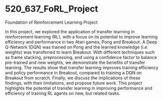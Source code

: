 # 520_637_FoRL_Project
Foundation of Reinforcement Learning Project


In this project, we explored the application of transfer learning in reinforcement learning (RL), with a focus on its potential to improve learning efficiency and performance in two Atari games, Pong and Breakout. A Deep Q-Network (DQN) was trained on Pong and the learned knowledge (i.e. weights) was transferred to learn Breakout. With different techniques such as frame stacking, preprocessing, and using a confidence factor to balance pre-trained and new weights, we demonstrate the benefits of transfer learning. The results show that transfer learning improves training efficiency and policy performance in Breakout, compared to training a DQN on Breakout from scratch. Finally, we discuss the implications of these findings, with their limitations, and propose future work. This project highlights the potential of transfer learning in improving performance and efficiency of training RL agents on new, but related tasks.
